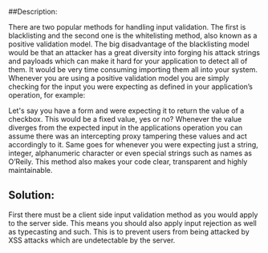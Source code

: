 ##Description:

There are two popular methods for handling input validation. The first is blacklisting and the second one is the whitelisting method, also known as a positive validation model.
The big disadvantage of the blacklisting model would be that an attacker has a great diversity into forging his attack strings and payloads which can make it hard for your application to detect all of them. It would be very time consuming importing them all into your system.
Whenever you are using a positive validation model you are simply checking for the input you were expecting as defined in your application’s operation, for example:

Let's say you have a form and were expecting it to return the value of a checkbox. This would be a fixed value, yes or no? Whenever the value diverges from the expected input in the applications operation you can assume there was an intercepting proxy tampering these values and act accordingly to it. 
Same goes for whenever you were expecting just a string, integer, alphanumeric character or even special strings such as names as O’Reily.
This method also makes your code clear, transparent and highly maintainable.

## Solution:

First there must be a client side input validation method as you would apply to the server
side. This means you should also apply input rejection as well as typecasting and such.
This is to prevent users from being attacked by XSS attacks which are undetectable by
the server.

